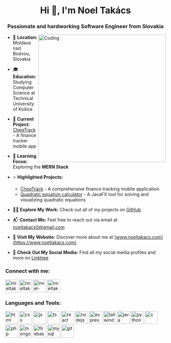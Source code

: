 <!--[![MasterHead](https://user-images.githubusercontent.com/74038190/225813708-98b745f2-7d22-48cf-9150-083f1b00d6c9.gif)](https://www.youtube.com/watch?v=dQw4w9WgXcQ&ab_channel=RickAstley)-->
<h1 align="center">Hi 👋, I'm Noel Takács</h1>
<h3 align="center">Passionate and hardworking Software Engineer from Slovakia</h3>
<img align="right" alt="Coding" width="400" src="https://user-images.githubusercontent.com/74038190/219923809-b86dc415-a0c2-4a38-bc88-ad6cf06395a8.gif">

- 📍 **Location:** Moldava nad Bodvou, Slovakia
  
- 🎓 **Education:** Studying Computer Science at Technical University of Košice
  
- 🔭 **Current Project:** [CheqTrack](https://www.youtube.com/watch?v=xdxxYQjnpK8) - A finance tracker mobile app

- 🌱 **Learning Focus:** Exploring the **MERN Stack**

- ⭐ **Highlighted Projects:**
  - [CheqTrack](https://www.youtube.com/watch?v=xdxxYQjnpK8) - A comprehensive finance tracking mobile application
  - [Quadratic equation calculator](https://github.com/noeltakacs/javafx-quadratic-equations) - A JavaFX tool for solving and visualizing quadratic equations

- 👨‍💻 **Explore My Work:** Check out all of my projects on [GitHub](https://github.com/noeltakacs?tab=repositories)

- 📬 **Contact Me:** Feel free to reach out via email at [noeltakacs0@gmail.com](mailto:noeltakacs0@gmail.com)

- 🚀 **Visit My Website:** Discover more about me at [www.noeltakacs.com](https://www.noeltakacs.com)

- 🔗 **Check Out My Social Media:** Find all my social media profiles and more on [Linktree](https://linktr.ee/noeltakacs)

<h3 align="left">Connect with me:</h3>
<p align="left">
  <a href="mailto:noeltakacs0@gmail.com" target="blank"><img align="center" src="https://skillicons.dev/icons?i=gmail" alt="noeltakacs0@gmail.com" height="40" width="40" /></a>
  <a href="https://twitter.com/noeltakacss" target="blank"><img align="center" src="https://skillicons.dev/icons?i=twitter" alt="noeltakacss" height="40" width="40" /></a>
  <a href="https://linkedin.com/in/noeltakacs" target="blank"><img align="center" src="https://skillicons.dev/icons?i=linkedin" alt="noel-takács-78b42a285" height="40" width="40" /></a>
  <a href="https://instagram.com/noeltakacss" target="blank"><img align="center" src="https://skillicons.dev/icons?i=instagram" alt="noeltakacss" height="40" width="40" /></a>
</p>

<h3 align="left">Languages and Tools:</h3>
<p align="left"> 
  <img src="https://skillicons.dev/icons?i=html" alt="html" width="40" height="40"/>
  <img src="https://skillicons.dev/icons?i=css" alt="css" width="40" height="40"/>
  <img src="https://skillicons.dev/icons?i=js" alt="js" width="40" height="40"/>
  <img src="https://skillicons.dev/icons?i=ts" alt="ts" width="40" height="40"/>
  <img src="https://skillicons.dev/icons?i=react" alt="react" width="40" height="40"/>
  <img src="https://skillicons.dev/icons?i=nodejs" alt="nodejs" width="40" height="40"/>
  <img src="https://skillicons.dev/icons?i=express" alt="express" width="40" height="40"/>
  <img src="https://skillicons.dev/icons?i=tailwind" alt="tailwind" width="40" height="40"/>
  <img src="https://skillicons.dev/icons?i=java" alt="java" width="40" height="40"/>
  <img src="https://skillicons.dev/icons?i=py" alt="python" width="40" height="40"/>
  <img src="https://skillicons.dev/icons?i=c" alt="c" width="40" height="40"/>
  <img src="https://skillicons.dev/icons?i=php" alt="php" width="40" height="40"/>
  <img src="https://skillicons.dev/icons?i=mongodb" alt="mongodb" width="40" height="40"/>
  <img src="https://skillicons.dev/icons?i=firebase" alt="firebase" width="40" height="40"/>
  <img src="https://skillicons.dev/icons?i=mysql" alt="mysql" width="40" height="40"/>
  <img src="https://skillicons.dev/icons?i=git" alt="git" width="40" height="40"/>
</p>
